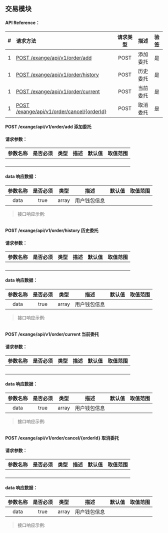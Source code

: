 ## 交易模块


#### API Reference：

|#      |请求方法     |请求类型    |描述     |验签    |
|:---:  |:---       |:---:      |:---:    |:---:   |
|1|[POST /exange/api/v1/order/add](#post-exangeapiv1orderadd-添加委托)|POST|添加委托|是|
|1|[POST /exange/api/v1/order/history](#post-exangeapiv1orderhistory-历史委托)|POST|历史委托|是|
|1|[POST /exange/api/v1/order/current](#post-exangeapiv1ordercurrent-当前委托)|POST|当前委托|是|
|1|[POST /exange/api/v1/order/cancel/{orderId}](#post-exangeapiv1ordercancel{orderId}-取消委托)|POST|取消委托|是|


#### POST /exange/api/v1/order/add 添加委托

#### 请求参数：

|参数名称    |是否必须    |类型    |描述    |默认值     |取值范围    |
|:---       |:---:      |:---:  |:---    |:---      |---        |
|　         |           |       |        |          |           |


#### data 响应数据：

|参数名称             |是否必须    |类型           |描述        |默认值     |取值范围       |
|:---:                |:---:      |:---:          |:---:      |:---       |---           |
|data                |true       |array          |用户钱包信息 |　         |               |


> 接口响应示例:
```json


```




#### POST /exange/api/v1/order/history 历史委托

#### 请求参数：

|参数名称    |是否必须    |类型    |描述    |默认值     |取值范围    |
|:---       |:---:      |:---:  |:---    |:---      |---        |
|　         |           |       |        |          |           |


#### data 响应数据：

|参数名称             |是否必须    |类型           |描述        |默认值     |取值范围       |
|:---:                |:---:      |:---:          |:---:      |:---       |---           |
|data                |true       |array          |用户钱包信息 |　         |               |


> 接口响应示例:
```json


```




#### POST /exange/api/v1/order/current 当前委托

#### 请求参数：

|参数名称    |是否必须    |类型    |描述    |默认值     |取值范围    |
|:---       |:---:      |:---:  |:---    |:---      |---        |
|　         |           |       |        |          |           |


#### data 响应数据：

|参数名称             |是否必须    |类型           |描述        |默认值     |取值范围       |
|:---:                |:---:      |:---:          |:---:      |:---       |---           |
|data                |true       |array          |用户钱包信息 |　         |               |


> 接口响应示例:
```json


```




#### POST /exange/api/v1/order/cancel/{orderId} 取消委托

#### 请求参数：

|参数名称    |是否必须    |类型    |描述    |默认值     |取值范围    |
|:---       |:---:      |:---:  |:---    |:---      |---        |
|　         |           |       |        |          |           |


#### data 响应数据：

|参数名称             |是否必须    |类型           |描述        |默认值     |取值范围       |
|:---:                |:---:      |:---:          |:---:      |:---       |---           |
|data                |true       |array          |用户钱包信息 |　         |               |


> 接口响应示例:
```json


```




